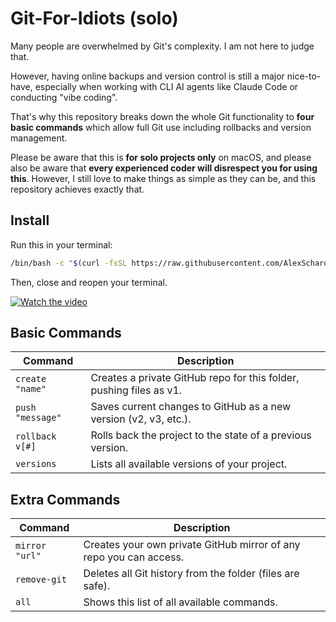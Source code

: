 # Git-For-Idiots (solo)

Many people are overwhelmed by Git's complexity. I am not here to judge that.

However, having online backups and version control is still a major nice-to-have, especially when working with CLI AI agents like Claude Code or conducting "vibe coding".

That's why this repository breaks down the whole Git functionality to **four basic commands** which allow full Git use including rollbacks and version management.

Please be aware that this is **for solo projects only** on macOS, and please also be aware that **every experienced coder will disrespect you for using this**. 
However, I still love to make things as simple as they can be, and this repository achieves exactly that.



## Install
Run this in your terminal:
```bash
/bin/bash -c "$(curl -fsSL https://raw.githubusercontent.com/AlexSchardin/Git-For-Idiots-solo/main/install.sh)"
```
Then, close and reopen your terminal.



[![Watch the video](https://img.youtube.com/vi/Elf3-Zhw_c0/0.jpg)](https://youtu.be/Elf3-Zhw_c0)


## Basic Commands
| Command | Description |
|---------|-------------|
| `create "name"` | Creates a private GitHub repo for this folder, pushing files as v1. |
| `push "message"` | Saves current changes to GitHub as a new version (v2, v3, etc.). |
| `rollback v[#]` | Rolls back the project to the state of a previous version. |
| `versions` | Lists all available versions of your project. |

## Extra Commands
| Command | Description |
|---------|-------------|
| `mirror "url"` | Creates your own private GitHub mirror of any repo you can access. |
| `remove-git` | Deletes all Git history from the folder (files are safe). |
| `all` | Shows this list of all available commands. |
